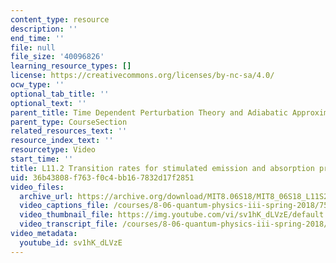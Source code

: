 ```yaml
---
content_type: resource
description: ''
end_time: ''
file: null
file_size: '40096826'
learning_resource_types: []
license: https://creativecommons.org/licenses/by-nc-sa/4.0/
ocw_type: ''
optional_tab_title: ''
optional_text: ''
parent_title: Time Dependent Perturbation Theory and Adiabatic Approximation
parent_type: CourseSection
related_resources_text: ''
resource_index_text: ''
resourcetype: Video
start_time: ''
title: L11.2 Transition rates for stimulated emission and absorption processes
uid: 36b43808-f763-f0c4-bb16-7832d17f2851
video_files:
  archive_url: https://archive.org/download/MIT8.06S18/MIT8_06S18_L11S2_300k.mp4
  video_captions_file: /courses/8-06-quantum-physics-iii-spring-2018/75f38857b9e15cd5963ab5d32827ed90_sv1hK_dLVzE.vtt
  video_thumbnail_file: https://img.youtube.com/vi/sv1hK_dLVzE/default.jpg
  video_transcript_file: /courses/8-06-quantum-physics-iii-spring-2018/0d3f58d36b954dac68d5d86af55f9b29_sv1hK_dLVzE.pdf
video_metadata:
  youtube_id: sv1hK_dLVzE
---
```


